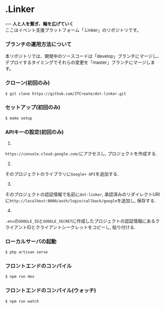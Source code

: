 # .Linker
**── 人と人を繋ぎ、輪を広げていく**  
ここはイベント支援プラットフォーム「.Linker」のリポジトリです。

### ブランチの運用方法について

本リポジトリでは、開発中のソースコードは「develop」ブランチにマージし、デプロイするタイミングでそれらの変更を「master」ブランチにマージします。

### クローン(初回のみ)

```bash
$ git clone https://github.com/ITCreate/dot-linker.git
```

### セットアップ(初回のみ)

```bash
$ make setup
```

### APIキーの設定(初回のみ)

1.
`https://console.cloud.google.com/`にアクセスし, プロジェクトを作成する.

2.
そのプロジェクトのライブラリに`Google+ API`を追加する.

3.
そのプロジェクトの認証情報で名前に`dot-linker`, 承認済みのリダイレクトURIに`http://localhost:8000/auth/login/callback/google`を追加し, 保存する.

4.
`.env`の`GOOGLE_ID`と`GOOGLE_SECRET`に作成したプロジェクトの認証情報にあるクライアントIDとクライアントシークレットをコピーし, 貼り付ける.

### ローカルサーバの起動

```bash
$ php artisan serve
```

### フロントエンドのコンパイル

```bash
$ npm run dev
```

### フロントエンドのコンパイル(ウォッチ)

```bash
$ npm run watch
```